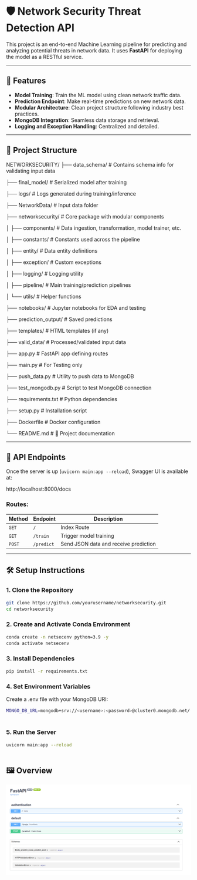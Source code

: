 # 🛡️ Network Security Threat Detection API

This project is an end-to-end Machine Learning pipeline for predicting and analyzing potential threats in network data. It uses **FastAPI** for deploying the model as a RESTful service.

---

## 🚀 Features

- **Model Training**: Train the ML model using clean network traffic data.
- **Prediction Endpoint**: Make real-time predictions on new network data.
- **Modular Architecture**: Clean project structure following industry best practices.
- **MongoDB Integration**: Seamless data storage and retrieval.
- **Logging and Exception Handling**: Centralized and detailed.

---

## 📂 Project Structure

NETWORKSECURITY/
├── data_schema/ # Contains schema info for validating input data

├── final_model/ # Serialized model after training 

├── logs/ # Logs generated during training/inference

├── NetworkData/ # Input data folder

├── networksecurity/ # Core package with modular components

│ ├── components/ # Data ingestion, transformation, model trainer, etc.

│ ├── constants/ # Constants used across the pipeline

│ ├── entity/ # Data entity definitions

│ ├── exception/ # Custom exceptions

│ ├── logging/ # Logging utility

│ ├── pipeline/ # Main training/prediction pipelines

│ └── utils/ # Helper functions

├── notebooks/ # Jupyter notebooks for EDA and testing

├── prediction_output/ # Saved predictions

├── templates/ # HTML templates (if any)

├── valid_data/ # Processed/validated input data

├── app.py # FastAPI app defining routes

├── main.py # For Testing only

├── push_data.py # Utility to push data to MongoDB

├── test_mongodb.py # Script to test MongoDB connection

├── requirements.txt # Python dependencies

├── setup.py # Installation script

├── Dockerfile # Docker configuration

└── README.md # 📄 Project documentation


---

## 🧪 API Endpoints

Once the server is up (`uvicorn main:app --reload`), Swagger UI is available at:

http://localhost:8000/docs


### Routes:

| Method | Endpoint     | Description         |
|--------|--------------|---------------------|
| `GET`  | `/`          | Index Route         |
| `GET`  | `/train`     | Trigger model training |
| `POST` | `/predict`   | Send JSON data and receive prediction |

---

## 🛠️ Setup Instructions

### 1. Clone the Repository
```bash
git clone https://github.com/yourusername/networksecurity.git
cd networksecurity

```

### 2.  Create and Activate Conda Environment

```bash
conda create -n netsecenv python=3.9 -y
conda activate netsecenv

```

### 3. Install Dependencies

```bash
pip install -r requirements.txt


```
### 4. Set Environment Variables
Create a .env file with your MongoDB URI:

```bash
MONGO_DB_URL=mongodb+srv://<username>:<password>@cluster0.mongodb.net/



``` 
### 5. Run the Server

```bash
uvicorn main:app --reload



```
## 🖼️ Overview

<img src="templates/image.png" alt="App Overview" width="600"/>